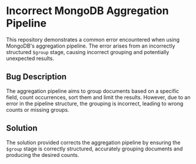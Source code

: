 # Incorrect MongoDB Aggregation Pipeline
This repository demonstrates a common error encountered when using MongoDB's aggregation pipeline. The error arises from an incorrectly structured `$group` stage, causing incorrect grouping and potentially unexpected results.

## Bug Description
The aggregation pipeline aims to group documents based on a specific field, count occurrences, sort them and limit the results. However, due to an error in the pipeline structure, the grouping is incorrect, leading to wrong counts or missing groups. 

## Solution
The solution provided corrects the aggregation pipeline by ensuring the `$group` stage is correctly structured, accurately grouping documents and producing the desired counts.